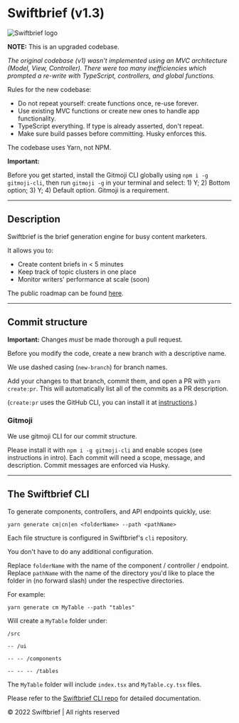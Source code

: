 # Swiftbrief (v1.3)

![Swiftbrief logo](https://swiftbrief-cms.nyc3.digitaloceanspaces.com/941f6eb99c5298036be645af1111c3ab.png?updated_at=2022-08-19T16:50:47.645Z)

**NOTE:** This is an upgraded codebase.

_The original codebase (v1) wasn't implemented using an MVC architecture (Model, View, Controller). There were too many inefficiencies which prompted a re-write with TypeScript, controllers, and global functions._

Rules for the new codebase:

- Do not repeat yourself: create functions once, re-use forever.
- Use existing MVC functions or create new ones to handle app functionality.
- TypeScript everything. If type is already asserted, don't repeat.
- Make sure build passes before committing. Husky enforces this.

The codebase uses Yarn, not NPM.

**Important:**

Before you get started, install the Gitmoji CLI globally using `npm i -g gitmoji-cli`, then run `gitmoji -g` in your terminal and select: 1) Y; 2) Bottom option; 3) Y; 4) Default option. Gitmoji is a requirement.

<hr />

## Description

Swiftbrief is the brief generation engine for busy content marketers.

It allows you to:

- Create content briefs in < 5 minutes
- Keep track of topic clusters in one place
- Monitor writers' performance at scale (soon)

The public roadmap can be found [here](https://www.swiftbrief.com/roadmap).

<hr />

## Commit structure

**Important:** Changes _must_ be made thorough a pull request.

Before you modify the code, create a new branch with a descriptive name.

We use dashed casing (`new-branch`) for branch names.

Add your changes to that branch, commit them, and open a PR with `yarn create:pr`.
This will automatically list all of the commits as a PR description.

(`create:pr` uses the GitHub CLI, you can install it at [instructions](https://github.com/cli/cli#readme).)

### Gitmoji

We use gitmoji CLI for our commit structure.

Please install it with `npm i -g gitmoji-cli` and enable scopes (see instructions in intro).
Each commit will need a scope, message, and description. Commit messages are enforced via Husky.

<hr />

## The Swiftbrief CLI

To generate components, controllers, and API endpoints quickly, use:

`yarn generate cm|cn|en <folderName> --path <pathName>`

Each file structure is configured in Swiftbrief's `cli` repository.

You don't have to do any additional configuration.

Replace `folderName` with the name of the component / controller / endpoint. Replace `pathName` with the name of the directory you'd like to place the folder in (no forward slash) under the respective directories.

For example:

`yarn generate cm MyTable --path "tables"`

Will create a `MyTable` folder under:

    /src

    -- /ui

    -- -- /components

    -- -- -- /tables

The `MyTable` folder will include `index.tsx` and `MyTable.cy.tsx` files.

Please refer to the [Swiftbrief CLI repo](https://github.com/swiftbrief/cli) for detailed documentation.

© 2022 Swiftbrief | All rights reserved

